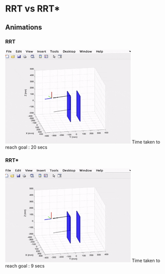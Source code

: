 # RRT vs RRT*
## Animations 
### RRT

<img src="https://github.com/vashist123/RRT_star/blob/main/rrt.gif" width ="400" height = "300" />
Time taken to reach goal : 20 secs

### RRT*

<img src="https://github.com/vashist123/RRT_star/blob/main/rrt_star.gif" width ="400" height = "300" />
Time taken to reach goal : 9 secs
